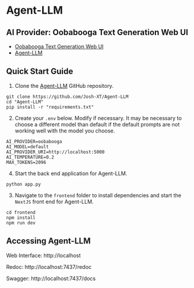 # Agent-LLM

## AI Provider: Oobabooga Text Generation Web UI

- [Oobabooga Text Generation Web UI](https://github.com/oobabooga/text-generation-webui)
- [Agent-LLM](https://github.com/Josh-XT/Agent-LLM)

## Quick Start Guide

1. Clone the [Agent-LLM](https://github.com/Josh-XT/Agent-LLM) GitHub repository.


```
git clone https://github.com/Josh-XT/Agent-LLM
cd "Agent-LLM"
pip install -r "requirements.txt"
```

2. Create your `.env` below. Modify if necessary.  It may be necessary to choose a different model than default if the default prompts are not working well with the model you choose.



```
AI_PROVIDER=oobabooga
AI_MODEL=default
AI_PROVIDER_URI=http://localhost:5000
AI_TEMPERATURE=0.2
MAX_TOKENS=2096

```

4. Start the back end application for Agent-LLM.



```
python app.py
```

3. Navigate to the `frontend` folder to install dependencies and start the `NextJS` front end for Agent-LLM.



```
cd frontend
npm install
npm run dev
```

## Accessing Agent-LLM

Web Interface: http://localhost

Redoc: http://localhost:7437/redoc

Swagger: http://localhost:7437/docs

